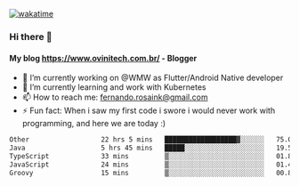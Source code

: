 [![wakatime](https://wakatime.com/badge/user/d5892087-17e6-46ab-8384-91a71a9b88d8.svg)](https://wakatime.com/@d5892087-17e6-46ab-8384-91a71a9b88d8)
### Hi there 👋

#### My blog https://www.ovinitech.com.br/ - Blogger

- 🔭 I’m currently working on @WMW as Flutter/Android Native developer
- 🌱 I’m currently learning and work with Kubernetes
- 📫 How to reach me: fernando.rosaink@gmail.com 
- ⚡ Fun fact: When i saw my first code i swore i would never work with programming, and here we are today :)

<!--START_SECTION:waka-->

```txt
Other                  22 hrs 5 mins   ██████████████████▓░░░░░░   75.06 %
Java                   5 hrs 45 mins   █████░░░░░░░░░░░░░░░░░░░░   19.57 %
TypeScript             33 mins         ▒░░░░░░░░░░░░░░░░░░░░░░░░   01.88 %
JavaScript             24 mins         ▒░░░░░░░░░░░░░░░░░░░░░░░░   01.41 %
Groovy                 15 mins         ▒░░░░░░░░░░░░░░░░░░░░░░░░   00.86 %
```

<!--END_SECTION:waka-->
